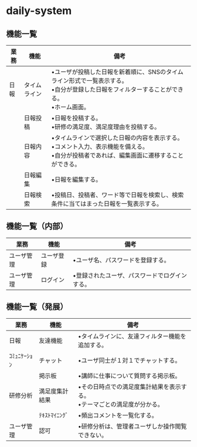 # daily-system

## 機能一覧
|業務|機能|備考
|--|--|--
|日報|タイムライン|•ユーザが投稿した日報を新着順に、SNSのタイムライン形式で一覧表示する。<br>•自分が登録した日報をフィルターすることができる。<br>•ホーム画面。
||日報投稿|•日報を投稿する。<br>•研修の満足度、満足度理由を投稿する。
||日報内容|•タイムラインで選択した日報の内容を表示する。<br>•コメント入力、表示機能を備える。<br>•自分が投稿者であれば、編集画面に遷移することができる。
||日報編集|•日報を編集する。
||日報検索|•投稿日、投稿者、ワード等で日報を検索し、検索条件に当てはまった日報を一覧表示する。

## 機能一覧（内部）
|業務|機能|備考
|--|--|--
|ユーザ管理|ユーザ登録|•ユーザ名、パスワードを登録する。
|ユーザ管理|ログイン|•登録されたユーザ、パスワードでログインする。

## 機能一覧（発展）
|業務|機能|備考
|--|--|--
|日報|友達機能|•タイムラインに、友達フィルター機能を追加する。
|ｺﾐｭﾆｹｰｼｮﾝ|チャット|•ユーザ同士が１対１でチャットする。
||掲示板|•講師に仕事について質問する掲示板。
|研修分析|満足度集計結果|•その日時点での満足度集計結果を表示する。<br>•テーマごとの満足度が分かる。
||ﾃｷｽﾄﾏｲﾆﾝｸﾞ|•頻出コメントを一覧化する。
|ユーザ管理|認可|•研修分析は、管理者ユーザしか操作閲覧できない。
